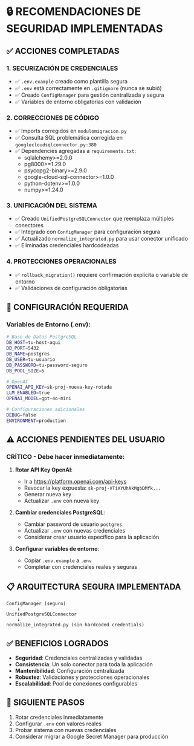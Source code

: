 # 🔒 RECOMENDACIONES DE SEGURIDAD IMPLEMENTADAS

## ✅ ACCIONES COMPLETADAS

### 1. **SECURIZACIÓN DE CREDENCIALES**
- ✅ `.env.example` creado como plantilla segura
- ✅ `.env` está correctamente en `.gitignore` (nunca se subió)
- ✅ Creado `ConfigManager` para gestión centralizada y segura
- ✅ Variables de entorno obligatorias con validación

### 2. **CORRECCIONES DE CÓDIGO**
- ✅ Imports corregidos en `modulomigracion.py` 
- ✅ Consulta SQL problemática corregida en `googlecloudsqlconnector.py:380`
- ✅ Dependencies agregadas a `requirements.txt`:
  - sqlalchemy>=2.0.0
  - pg8000>=1.29.0  
  - psycopg2-binary>=2.9.0
  - google-cloud-sql-connector>=1.0.0
  - python-dotenv>=1.0.0
  - numpy>=1.24.0

### 3. **UNIFICACIÓN DEL SISTEMA**
- ✅ Creado `UnifiedPostgreSQLConnector` que reemplaza múltiples conectores
- ✅ Integrado con `ConfigManager` para configuración segura
- ✅ Actualizado `normalize_integrated.py` para usar conector unificado
- ✅ Eliminadas credenciales hardcodeadas

### 4. **PROTECCIONES OPERACIONALES**  
- ✅ `rollback_migration()` requiere confirmación explícita o variable de entorno
- ✅ Validaciones de configuración obligatorias

## 🔄 CONFIGURACIÓN REQUERIDA

### Variables de Entorno (.env):
```bash
# Base de Datos PostgreSQL
DB_HOST=tu-host-aqui
DB_PORT=5432
DB_NAME=postgres  
DB_USER=tu-usuario
DB_PASSWORD=tu-password-seguro
DB_POOL_SIZE=5

# OpenAI
OPENAI_API_KEY=sk-proj-nueva-key-rotada
LLM_ENABLED=true
OPENAI_MODEL=gpt-4o-mini

# Configuraciones adicionales
DEBUG=false
ENVIRONMENT=production
```

## ⚠️ ACCIONES PENDIENTES DEL USUARIO

### CRÍTICO - Debe hacer inmediatamente:

1. **Rotar API Key OpenAI**:
   - Ir a https://platform.openai.com/api-keys
   - Revocar la key expuesta: `sk-proj-VTiXYUhAkMgbDMfk...`
   - Generar nueva key
   - Actualizar `.env` con nueva key

2. **Cambiar credenciales PostgreSQL**:
   - Cambiar password de usuario `postgres` 
   - Actualizar `.env` con nuevas credenciales
   - Considerar crear usuario específico para la aplicación

3. **Configurar variables de entorno**:
   - Copiar `.env.example` a `.env`
   - Completar con credenciales reales y seguras

## 📋 ARQUITECTURA SEGURA IMPLEMENTADA

```
ConfigManager (seguro)
    ↓
UnifiedPostgreSQLConnector  
    ↓
normalize_integrated.py (sin hardcoded credentials)
```

## ✅ BENEFICIOS LOGRADOS

- **Seguridad**: Credenciales centralizadas y validadas
- **Consistencia**: Un solo conector para toda la aplicación  
- **Mantenibilidad**: Configuración centralizada
- **Robustez**: Validaciones y protecciones operacionales
- **Escalabilidad**: Pool de conexiones configurables

## 🚀 SIGUIENTE PASOS

1. Rotar credenciales inmediatamente
2. Configurar `.env` con valores reales
3. Probar sistema con nuevas credenciales
4. Considerar migrar a Google Secret Manager para producción